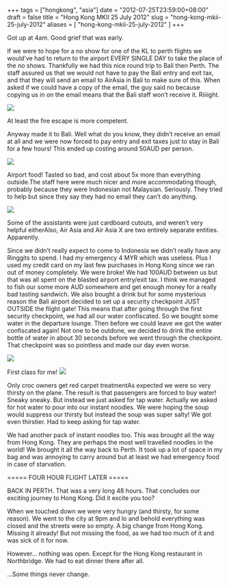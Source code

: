 +++
tags = ["hongkong", "asia"]
date = "2012-07-25T23:59:00+08:00"
draft = false
title = "Hong Kong MKII 25 July 2012"
slug = "hong-kong-mkii-25-july-2012"
aliases = [
	"hong-kong-mkii-25-july-2012"
]
+++

Got up at 4am. Good grief that was early.

If we were to hope for a no show for one of the KL to perth flights we would’ve had to return to the airport EVERY SINGLE DAY to take the place of the no shows. Thankfully we had this nice round trip to Bali then Perth. The staff assured us that we would not have to pay the Bali entry and exit tax, and that they will send an email to AirAsia in Bali to make sure of this. When asked if we could have a copy of the email, the guy said no because copying us in on the email means that the Bali staff won’t receive it. Riiiight.

![](/images/2012/07/hong-kong-mkii-24-07-2012-12-32-17-pm.jpg)

At least the fire escape is more competent.   
  
Anyway made it to Bali. Well what do you know, they didn’t receive an email at all and we were now forced to pay entry and exit taxes just to stay in Bali for a few hours! This ended up costing around 50AUD per person.


![](/images/2012/07/hong-kong-mkii-25-07-2012-3-14-05-pm.jpg)

Airport food! Tasted so bad, and cost about 5x more than everything outside.The staff here were much nicer and more accommodating though, probably because they were Indonesian not Malaysian. Seriously. They tried to help but since they say they had no email they can’t do anything.


![](/images/2012/07/hong-kong-mkii-25-07-2012-2-14-35-pm.jpg)

Some of the assistants were just cardboard cutouts, and weren’t very helpful eitherAlso, Air Asia and Air Asia X are two entirely separate entities. Apparently.

Since we didn’t really expect to come to Indonesia we didn’t really have any Ringgits to spend. I had my emergency 4 MYR which was useless. Plus I used my credit card on my last few purchases in Hong Kong since we ran out of money completely. We were broke! We had 100AUD between us but that was all spent on the blasted airport entry/exit tax. I think we managed to fish our some more AUD somewhere and get enough money for a really bad tasting sandwich. We also bought a drink but for some mysterious reason the Bali airport decided to set up a security checkpoint JUST OUTSIDE the flight gate! This means that after going through the first security checkpoint, we had all our water confiscated. So we bought some water in the departure lounge. Then before we could leave we got the water confiscated again! Not one to be outdone, we decided to drink the entire bottle of water in about 30 seconds before we went through the checkpoint. That checkpoint was so pointless and made our day even worse.


![](/images/2012/07/hong-kong-mkii-25-07-2012-2-15-01-pm.jpg)

First class for me!
![](/images/2012/07/hong-kong-mkii-25-07-2012-2-14-41-pm.jpg)

Only croc owners get red carpet treatmentAs expected we were so very thirsty on the plane. The result is that passengers are forced to buy water! Sneaky sneaky. But instead we just asked for tap water. Actually we asked for hot water to pour into our instant noodles. We were hoping the soup would suppress our thirsty but instead the soup was super salty! We got even thirstier. Had to keep asking for tap water.

We had another pack of instant noodles too. This was brought all the way from Hong Kong. They are perhaps the most well travelled noodles in the world! We brought it all the way back to Perth. It took up a lot of space in my bag and was annoying to carry around but at least we had emergency food in case of starvation.

===== FOUR HOUR FLIGHT LATER =====

BACK IN PERTH. That was a very long 48 hours. That concludes our exciting journey to Hong Kong. Did it excite you too?

When we touched down we were very hungry (and thirsty, for some reason). We went to the city at 9pm and lo and behold everything was closed and the streets were so empty. A big change from Hong Kong. Missing it already! But not missing the food, as we had too much of it and was sick of it for now.

However… nothing was open. Except for the Hong Kong restaurant in Northbridge. We had to eat dinner there after all.

…Some things never change.


